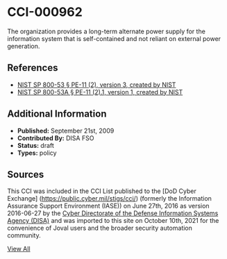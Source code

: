 # CCI-000962

The organization provides a long-term alternate power supply for the information system that is self-contained and not reliant on external power generation.

## References ##

* [NIST SP 800-53 § PE-11 (2), version 3, created by NIST](http://csrc.nist.gov/publications/PubsSPs.html)
* [NIST SP 800-53A § PE-11 (2).1, version 1, created by NIST](http://csrc.nist.gov/publications/PubsSPs.html)


## Additional Information ##

* **Published:** September 21st, 2009
* **Contributed By:** DISA FSO
* **Status:** draft
* **Types:** policy

## Sources ##

This CCI was included in the CCI List published to the [DoD Cyber Exchange]
(https://public.cyber.mil/stigs/cci/) (formerly the Information Assurance Support Environment
(IASE)) on June 27th, 2016 as version 2016-06-27 by the [Cyber Directorate of the Defense 
Information Systems Agency (DISA)](https://public.cyber.mil/about-cyber/) and was imported to 
this site on October 10th, 2021 for the convenience of Joval users and the broader security automation community.

[View All](../README.md)
